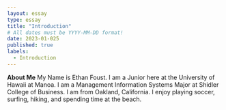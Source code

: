 ```yaml
---
layout: essay
type: essay
title: "Introduction"
# All dates must be YYYY-MM-DD format!
date: 2023-01-025
published: true
labels:
  - Introduction
---
```


 **About Me**
My Name is Ethan Foust. I am a Junior here at the University of Hawaii at Manoa. I am a Management Information Systems Major at Shidler College of Business. I am from Oakland, California. I enjoy playing soccer, surfing, hiking, and spending time at the beach. 

